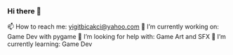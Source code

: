 ### Hi there 👋
📫 How to reach me: yigitbicakci@yahoo.com
🔭 I’m currently working on: Game Dev with pygame
🤔 I’m looking for help with: Game Art and SFX
🌱 I’m currently learning: Game Dev


<!--
**komutangree/komutangree** is a ✨ _special_ ✨ repository because its `README.md` (this file) appears on your GitHub profile.

Here are some ideas to get you started:

- 🔭 I’m currently working on ...
- 🌱 I’m currently learning ...
- 👯 I’m looking to collaborate on ...
- 🤔 I’m looking for help with ...
- 💬 Ask me about ...
- 📫 How to reach me: ...
- 😄 Pronouns: ...
- ⚡ Fun fact: ...
-->
